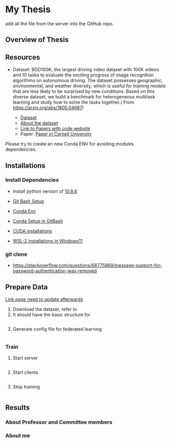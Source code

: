 # My Thesis



add all the file from the server into the GitHub repo.
## Overview of Thesis

## Resources 
* Dataset: 
    BDD100K, the largest driving video dataset with 100K videos and 10 tasks to evaluate the exciting progress of image recognition algorithms on autonomous driving. The dataset possesses geographic, environmental, and weather diversity, which is useful for training models that are less likely to be surprised by new conditions. Based on this diverse dataset, we build a benchmark for heterogeneous multitask learning and study how to solve the tasks together.( From https://arxiv.org/abs/1805.04687)

    *  [Dataset](https://bdd-data.berkeley.edu/)
    *  [About the dataset](https://doc.bdd100k.com/download.html)
    *  [Link to Papers with code website](https://paperswithcode.com/dataset/bdd100k)
    * Paper: [Paper in Cornell University](https://arxiv.org/abs/1805.04687)
  

Please try to create an new Conda ENV for avoiding modules dependencies.
## Installations

### Install Dependencies
* Install python version of [10.8.6](https://www.python.org/downloads/windows/)

* [Git Bash Setup](installations/docs/Git_setup.md)

* [Conda Env](installations/docs/GitBash_Conda_Setup.md)

* [Conda Setup in GitBash](installations/docs/GitBash_Conda_Setup.md)

* [CUDA installations](installations/docs/CUDA_installations.md)

* [WSL-2 installations in Windows11](installations/docs/WSL.md)

### git clone 
* https://stackoverflow.com/questions/68775869/message-support-for-password-authentication-was-removed

## Prepare Data
[Link page need to update afterwards](update.md)

1. Download the dataset, refer to []()
2. It should have the basic structure for 
    ```
    ```
3. Generate config file for federated learning
    ```    
    ```

### Train
1. Start server
    ```
    ```
2. Start clients
    ```
    ```
3. Stop training

    ```
    ```

## Results 



### About Professor and Committee members
 
### About me